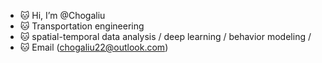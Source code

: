 - 🐱 Hi, I’m @Chogaliu
- 🐱 Transportation engineering
- 🐱 spatial-temporal data analysis / deep learning / behavior modeling / 
- 🐱 Email (chogaliu22@outlook.com)

<!---
Chogaliu/Chogaliu is a ✨ special ✨ repository because its `README.md` (this file) appears on your GitHub profile.
You can click the Preview link to take a look at your changes.
--->
